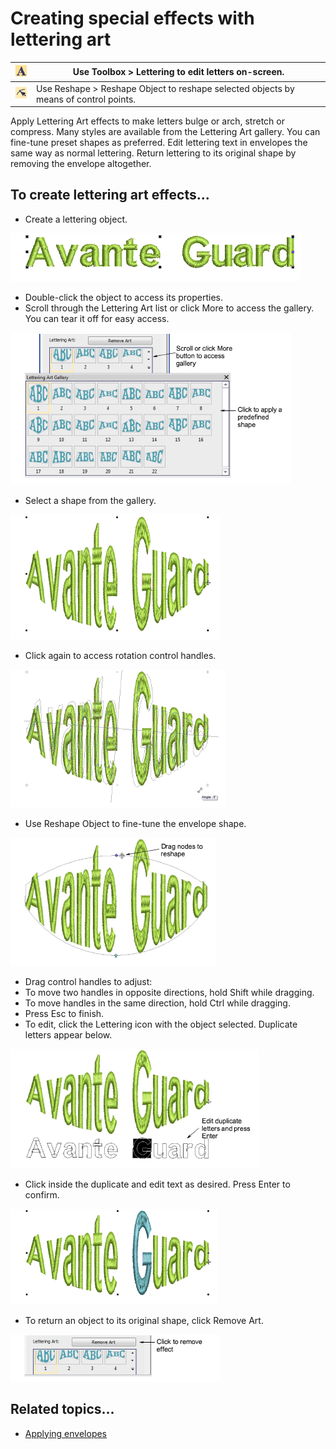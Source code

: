 # Creating special effects with lettering art

| ![Lettering00034.png](assets/Lettering00034.png) | Use Toolbox > Lettering to edit letters on-screen.                                   |
| ------------------------------------------------ | ------------------------------------------------------------------------------------ |
| ![ReshapeObject.png](assets/ReshapeObject.png)   | Use Reshape > Reshape Object to reshape selected objects by means of control points. |

Apply Lettering Art effects to make letters bulge or arch, stretch or compress. Many styles are available from the Lettering Art gallery. You can fine-tune preset shapes as preferred. Edit lettering text in envelopes the same way as normal lettering. Return lettering to its original shape by removing the envelope altogether.

## To create lettering art effects...

- Create a lettering object.

![LetteringArt1.png](assets/LetteringArt1.png)

- Double-click the object to access its properties.
- Scroll through the Lettering Art list or click More to access the gallery. You can tear it off for easy access.

![OPSpecialLetteringArt.png](assets/OPSpecialLetteringArt.png)

- Select a shape from the gallery.

![LetteringArt2.png](assets/LetteringArt2.png)

- Click again to access rotation control handles.

![LetteringArt3.png](assets/LetteringArt3.png)

- Use Reshape Object to fine-tune the envelope shape.

![LetteringArt4.png](assets/LetteringArt4.png)

- Drag control handles to adjust:
- To move two handles in opposite directions, hold Shift while dragging.
- To move handles in the same direction, hold Ctrl while dragging.
- Press Esc to finish.
- To edit, click the Lettering icon with the object selected. Duplicate letters appear below.

![LetteringArt6.png](assets/LetteringArt6.png)

- Click inside the duplicate and edit text as desired. Press Enter to confirm.

![LetteringArt7.png](assets/LetteringArt7.png)

- To return an object to its original shape, click Remove Art.

![lettering_advanced00041.png](assets/lettering_advanced00041.png)

## Related topics...

- [Applying envelopes](../../Modifying/reshape/Applying_envelopes)
